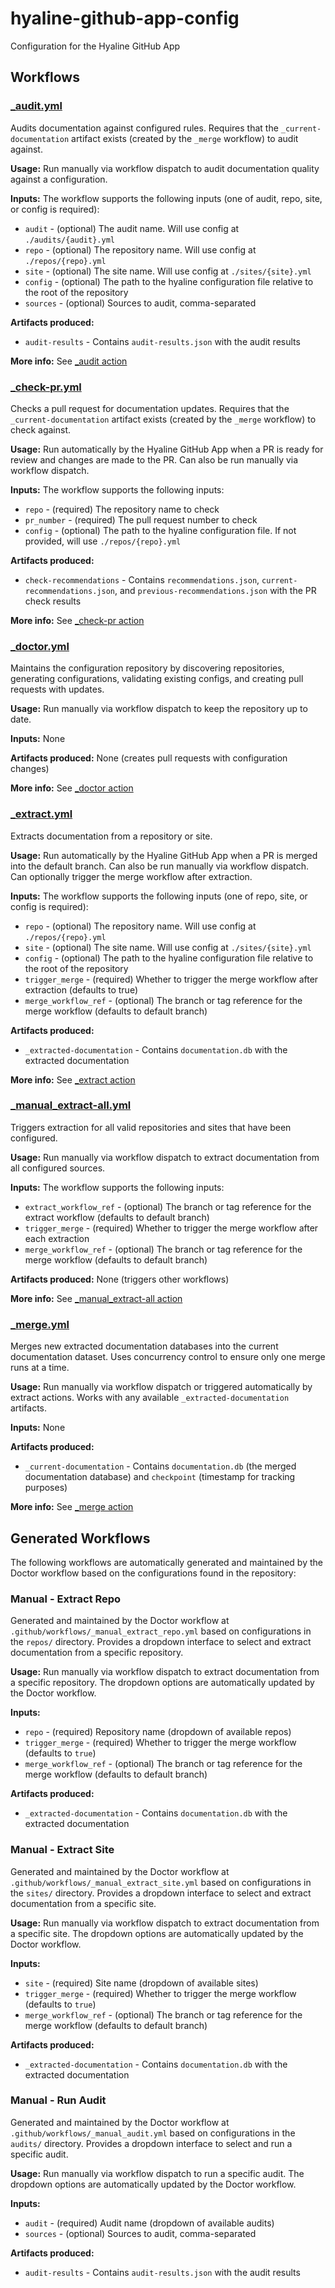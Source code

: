 # hyaline-github-app-config
Configuration for the Hyaline GitHub App

## Workflows

### [_audit.yml](.github/workflows/_audit.yml)
Audits documentation against configured rules. Requires that the `_current-documentation` artifact exists (created by the `_merge` workflow) to audit against.

**Usage:** Run manually via workflow dispatch to audit documentation quality against a configuration.

**Inputs:**
The workflow supports the following inputs (one of audit, repo, site, or config is required):

- `audit` - (optional) The audit name. Will use config at `./audits/{audit}.yml`
- `repo` - (optional) The repository name. Will use config at `./repos/{repo}.yml`
- `site` - (optional) The site name. Will use config at `./sites/{site}.yml`
- `config` - (optional) The path to the hyaline configuration file relative to the root of the repository
- `sources` - (optional) Sources to audit, comma-separated

**Artifacts produced:**
- `audit-results` - Contains `audit-results.json` with the audit results

**More info:** See [_audit action](.github/actions/_audit)

### [_check-pr.yml](.github/workflows/_check-pr.yml)
Checks a pull request for documentation updates. Requires that the `_current-documentation` artifact exists (created by the `_merge` workflow) to check against.

**Usage:** Run automatically by the Hyaline GitHub App when a PR is ready for review and changes are made to the PR. Can also be run manually via workflow dispatch.

**Inputs:**
The workflow supports the following inputs:

- `repo` - (required) The repository name to check
- `pr_number` - (required) The pull request number to check
- `config` - (optional) The path to the hyaline configuration file. If not provided, will use `./repos/{repo}.yml`

**Artifacts produced:**
- `check-recommendations` - Contains `recommendations.json`, `current-recommendations.json`, and `previous-recommendations.json` with the PR check results

**More info:** See [_check-pr action](.github/actions/_check-pr)

### [_doctor.yml](.github/workflows/_doctor.yml)
Maintains the configuration repository by discovering repositories, generating configurations, validating existing configs, and creating pull requests with updates.

**Usage:** Run manually via workflow dispatch to keep the repository up to date.

**Inputs:** None

**Artifacts produced:** None (creates pull requests with configuration changes)

**More info:** See [_doctor action](.github/actions/_doctor)

### [_extract.yml](.github/workflows/_extract.yml)
Extracts documentation from a repository or site.

**Usage:** Run automatically by the Hyaline GitHub App when a PR is merged into the default branch. Can also be run manually via workflow dispatch. Can optionally trigger the merge workflow after extraction.

**Inputs:**
The workflow supports the following inputs (one of repo, site, or config is required):

- `repo` - (optional) The repository name. Will use config at `./repos/{repo}.yml`
- `site` - (optional) The site name. Will use config at `./sites/{site}.yml`
- `config` - (optional) The path to the hyaline configuration file relative to the root of the repository
- `trigger_merge` - (required) Whether to trigger the merge workflow after extraction (defaults to true)
- `merge_workflow_ref` - (optional) The branch or tag reference for the merge workflow (defaults to default branch)

**Artifacts produced:**
- `_extracted-documentation` - Contains `documentation.db` with the extracted documentation

**More info:** See [_extract action](.github/actions/_extract)

### [_manual_extract-all.yml](.github/workflows/_manual_extract-all.yml)
Triggers extraction for all valid repositories and sites that have been configured.

**Usage:** Run manually via workflow dispatch to extract documentation from all configured sources.

**Inputs:**
The workflow supports the following inputs:

- `extract_workflow_ref` - (optional) The branch or tag reference for the extract workflow (defaults to default branch)
- `trigger_merge` - (required) Whether to trigger the merge workflow after each extraction
- `merge_workflow_ref` - (optional) The branch or tag reference for the merge workflow (defaults to default branch)

**Artifacts produced:** None (triggers other workflows)

**More info:** See [_manual_extract-all action](.github/actions/_manual_extract-all)

### [_merge.yml](.github/workflows/_merge.yml)
Merges new extracted documentation databases into the current documentation dataset. Uses concurrency control to ensure only one merge runs at a time.

**Usage:** Run manually via workflow dispatch or triggered automatically by extract actions. Works with any available `_extracted-documentation` artifacts.

**Inputs:** None

**Artifacts produced:**
- `_current-documentation` - Contains `documentation.db` (the merged documentation database) and `checkpoint` (timestamp for tracking purposes)

**More info:** See [_merge action](.github/actions/_merge)

## Generated Workflows

The following workflows are automatically generated and maintained by the Doctor workflow based on the configurations found in the repository:

### Manual - Extract Repo
Generated and maintained by the Doctor workflow at `.github/workflows/_manual_extract_repo.yml` based on configurations in the `repos/` directory. Provides a dropdown interface to select and extract documentation from a specific repository.

**Usage:** Run manually via workflow dispatch to extract documentation from a specific repository. The dropdown options are automatically updated by the Doctor workflow.

**Inputs:**
- `repo` - (required) Repository name (dropdown of available repos)
- `trigger_merge` - (required) Whether to trigger the merge workflow (defaults to `true`)
- `merge_workflow_ref` - (optional) The branch or tag reference for the merge workflow (defaults to default branch)

**Artifacts produced:**
- `_extracted-documentation` - Contains `documentation.db` with the extracted documentation

### Manual - Extract Site
Generated and maintained by the Doctor workflow at `.github/workflows/_manual_extract_site.yml` based on configurations in the `sites/` directory. Provides a dropdown interface to select and extract documentation from a specific site.

**Usage:** Run manually via workflow dispatch to extract documentation from a specific site. The dropdown options are automatically updated by the Doctor workflow.

**Inputs:**
- `site` - (required) Site name (dropdown of available sites)
- `trigger_merge` - (required) Whether to trigger the merge workflow (defaults to `true`)
- `merge_workflow_ref` - (optional) The branch or tag reference for the merge workflow (defaults to default branch)

**Artifacts produced:**
- `_extracted-documentation` - Contains `documentation.db` with the extracted documentation

### Manual - Run Audit
Generated and maintained by the Doctor workflow at `.github/workflows/_manual_audit.yml` based on configurations in the `audits/` directory. Provides a dropdown interface to select and run a specific audit.

**Usage:** Run manually via workflow dispatch to run a specific audit. The dropdown options are automatically updated by the Doctor workflow.

**Inputs:**
- `audit` - (required) Audit name (dropdown of available audits)
- `sources` - (optional) Sources to audit, comma-separated

**Artifacts produced:**
- `audit-results` - Contains `audit-results.json` with the audit results
